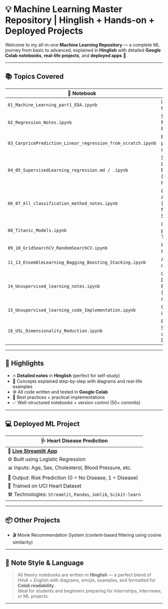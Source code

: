 # 💡 Machine Learning Master Repository | Hinglish + Hands-on + Deployed Projects

Welcome to my all-in-one **Machine Learning Repository** — a complete ML journey from basic to advanced, explained in **Hinglish** with detailed **Google Colab notebooks**, **real-life projects**, and **deployed apps** 🚀.

---

## 📚 Topics Covered

| 📁 Notebook | 🎯 Focus Area |
|------------|--------------|
| `01_Machine_Learning_part1_EDA.ipynb` | Intro + EDA techniques |
| `02_Regression_Notes.ipynb` | Simple & Multiple Linear Regression |
| `03_CarpricePrediction_Linear_regression_from_scratch.ipynb` | Regression project with real data |
| `04_05_SupervisedLearning_regression.md / .ipynb` | Supervised Learning: Regression (Theory + Hinglish) |
| `06_07_All_classification_method_notes.ipynb` | Classification Algorithms (Logistic, KNN, Naive Bayes, SVM etc.) |
| `08_Titanic_Models.ipynb` | Classification project using Titanic dataset |
| `09_10_GridSearchCV_RandomSearchCV.ipynb` | Hyperparameter tuning methods |
| `11_13_EnsembleLearning_Bagging_Boosting_Stacking.ipynb` | All ensemble methods + code |
| `14_Unsupervised_learning_notes.ipynb` | Clustering, Dimensionality Reduction (Hinglish with diagrams) |
| `15_Unsupervised_learning_code_Implementation.ipynb` | Clustering implementation |
| `16_USL_Dimensionality_Reduction.ipynb` | PCA, Feature Selection, Curse of Dimensionality |

---

## 📌 Highlights

- 🔥 **Detailed notes** in **Hinglish** (perfect for self-study)
- 📘 Concepts explained step-by-step with diagrams and real-life examples
- ⚙️ All code written and tested in **Google Colab**
- 🧠 Best practices + practical implementations
- ✅ Well-structured notebooks + version control (50+ commits)

---

## 💻 Deployed ML Project

| 🩺 Heart Disease Prediction |
|-----------------------------|
| 🔗 **[Live Streamlit App](https://ramandeep-singh-heart-disease-predictor.streamlit.app/)** |
| ⚙️ Built using Logistic Regression |
| 📊 Inputs: Age, Sex, Cholesterol, Blood Pressure, etc. |
| 💬 Output: Risk Prediction (0 = No Disease, 1 = Disease) |
| 🧠 Trained on UCI Heart Dataset |
| 🛠️ Technologies: `Streamlit`, `Pandas`, `Joblib`, `Scikit-learn` |

---

## 📦 Other Projects

- 🎬 Movie Recommendation System (content-based filtering using cosine similarity)

---

## 🧠 Note Style & Language

> All theory notebooks are written in **Hinglish** — a perfect blend of Hindi + English with diagrams, emojis, examples, and formatted for **Colab readability**.  
> Ideal for students and beginners preparing for internships, interviews, or ML projects.

---


